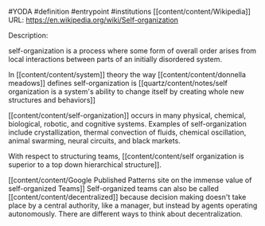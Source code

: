 #YODA 
#definition
#entrypoint 
#institutions 
	[[content/content/Wikipedia]]
	URL:
	https://en.wikipedia.org/wiki/Self-organization
	
Description: 

self-organization is a process where some form of overall order arises from local interactions between parts of an initially disordered system.

In [[content/content/system]] theory the way [[content/content/donnella meadows]] defines self-organization is [[quartz/content/notes/self organization is a system's ability to change itself by creating whole new structures and behaviors]]

[[content/content/self-organization]] occurs in many physical, chemical, biological, robotic, and cognitive systems. Examples of self-organization include crystallization, thermal convection of fluids, chemical oscillation, animal swarming, neural circuits, and black markets.

With respect to structuring teams, [[content/content/self organization is superior to a top down hierarchical structure]]. 

[[content/content/Google Published Patterns site on the immense value of self-organized Teams]]
Self-organized teams can also be called [[content/content/decentralized]] because decision making doesn't take place by a central authority, like a manager, but instead by agents operating autonomously. There are different ways to think about decentralization.






